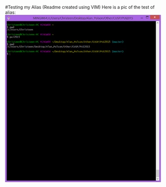 #Testing my Alias (Readme created using VIM)
Here is a  pic of the test of alias:
![The pic is not showing](Environment_Variable_Setup.png)

